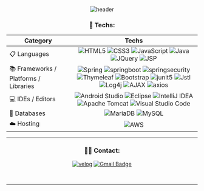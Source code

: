 <div align="center" style="text-align:center">
  

![header](https://capsule-render.vercel.app/api?animation=fadeIn&type=transparent&height=70&section=header&text=Jingu%20Github&fontSize=50)

<!--- badges from https://github.com/Ileriayo/markdown-badges --->
<h3 align="center">🤖 Techs:</h3>
<p align="center">


| Category 	| Techs 	|
|---	|:---:	|
| 📋 Languages 	|  ![HTML5](https://img.shields.io/badge/HTML5-%23E34F26.svg?style=flat-square&logo=html5&logoColor=white) ![CSS3](https://img.shields.io/badge/CSS3-%231572B6.svg?style=flat-square&logo=css3&logoColor=white) ![JavaScript](https://img.shields.io/badge/Javascript-%23323330.svg?style=flat-square&logo=javascript&logoColor=%23F7DF1E) ![Java](https://img.shields.io/badge/Java-%23ED8B00.svg?style=flat-square&logo=openjdk&logoColor=white)  ![JQuery](https://img.shields.io/badge/jquery-%230769AD.svg?style=flat-square&logo=jquery&logoColor=white) ![JSP](https://img.shields.io/badge/JSP-%23000000.svg?style=flat-square&logo=JSP&logoColor=white) 	|
| 📚 Frameworks / Platforms / Libraries 	| ![Spring](https://img.shields.io/badge/Spring-%236DB33F.svg?style=flat-square&logo=spring&logoColor=white) ![springboot](https://img.shields.io/badge/springboot-%6DB33F.svg?style=flat-square&logo=springboot&logoColor=white) ![springsecurity](https://img.shields.io/badge/springsecurity-%6DB33F.svg?style=flat-square&logo=springsecurity&logoColor=white) ![Thymeleaf](https://img.shields.io/badge/Thymeleaf-%23005C0F.svg?style=flat-square&logo=Thymeleaf&logoColor=white) ![Bootstrap](https://img.shields.io/badge/Bootstrap-%23563D7C.svg?style=flat-square&logo=bootstrap&logoColor=white) ![junit5](https://img.shields.io/badge/junit5-%25A162.svg?style=flat-square&logo=junit5&logoColor=white) ![Jstl](https://img.shields.io/badge/JSTL-%231572B6.svg?style=flat-square&logo=Jstl&logoColor=white) ![Log4j](https://img.shields.io/badge/Log4j-%23FA0F00.svg?style=flat-square&logo=Log4j&logoColor=white) ![AJAX](https://img.shields.io/badge/AJAX-%231572B6.svg?style=flat-square&logo=AJAX&logoColor=white) ![axios](https://img.shields.io/badge/axios-%5A29E4.svg?style=flat-square&logo=axios&logoColor=white) | 
| 💻 IDEs / Editors 	| ![Android Studio](https://img.shields.io/badge/Android%20Studio-3DDC84.svg?style=flat-square&logo=android-studio&logoColor=white) ![Eclipse](https://img.shields.io/badge/Eclipse-FE7A16.svg?style=flat-square&logo=Eclipse&logoColor=white) ![IntelliJ IDEA](https://img.shields.io/badge/IntelliJIDEA-000000.svg?style=flat-square&logo=intellij-idea&logoColor=white) ![Apache Tomcat](https://img.shields.io/badge/Apache%20tomcat-%23F8DC75.svg?style=flat-square&logo=apache-tomcat&logoColor=black) ![Visual Studio Code](https://img.shields.io/badge/Visual%20Studio%20Code-0078d7.svg?style=flat-square&logo=visual-studio-code&logoColor=white)  |
| 💾 Databases 	| ![MariaDB](https://img.shields.io/badge/MariaDB-003545?style=flat-square&logo=mariadb&logoColor=white) ![MySQL](https://img.shields.io/badge/Mysql-%2300f.svg?style=flat-square&logo=mysql&logoColor=white) 	|
| ☁️ Hosting 	| ![AWS](https://img.shields.io/badge/AWS-%23FF9900.svg?style=flat-square&logo=amazon-aws&logoColor=white) |

</p>
<hr>
<h3 align="center">🧑‍💻 Contact:</h3>

<div align="center" style="text-align:center">
  
  [![velog](http://img.shields.io/badge/velog-%20C997?style=for-the-badge&logo=velog&logoColor=white&link=https://velog.io/@jingugugu/)](https://velog.io/@jingugugu/)
  [![Gmail Badge](https://img.shields.io/badge/Gmail-d14836?style=for-the-badge&logo=Gmail&logoColor=white&link=mailto:wlsrn8151@gmail.com)](mailto:wlsrn8151@gmail.com)
</div>
  
<br>
<hr>


</div>
</div>
